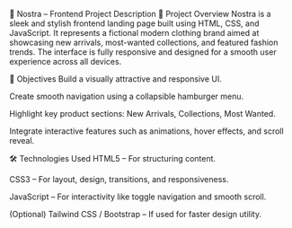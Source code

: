 
🔮 Nostra – Frontend Project Description
📌 Project Overview
Nostra is a sleek and stylish frontend landing page built using HTML, CSS, and JavaScript. It represents a fictional modern clothing brand aimed at showcasing new arrivals, most-wanted collections, and featured fashion trends. The interface is fully responsive and designed for a smooth user experience across all devices.

🎯 Objectives
Build a visually attractive and responsive UI.

Create smooth navigation using a collapsible hamburger menu.

Highlight key product sections: New Arrivals, Collections, Most Wanted.

Integrate interactive features such as animations, hover effects, and scroll reveal.

🛠️ Technologies Used
HTML5 – For structuring content.

CSS3 – For layout, design, transitions, and responsiveness.

JavaScript – For interactivity like toggle navigation and smooth scroll.

(Optional) Tailwind CSS / Bootstrap – If used for faster design utility.
